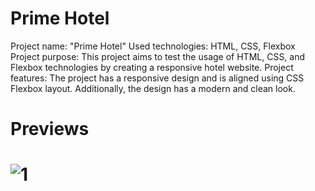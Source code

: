 # Prime Hotel

Project name: "Prime Hotel"
Used technologies: HTML, CSS, Flexbox
Project purpose: This project aims to test the usage of HTML, CSS, and Flexbox technologies by creating a responsive hotel website.
Project features: The project has a responsive design and is aligned using CSS Flexbox layout. Additionally, the design has a modern and clean look.


<h1>Previews <h1/>
  
  ![1](https://user-images.githubusercontent.com/131825152/234453322-d49802a7-499e-49b0-8c1c-859bfb8bb123.jpg)


